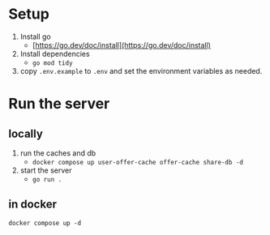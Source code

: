 
# Setup 
1. Install go
   - [https://go.dev/doc/install](https://go.dev/doc/install)
2. Install dependencies 
   - `go mod tidy`
3. copy `.env.example` to `.env` and set the environment variables as needed.

# Run the server 

## locally 
1. run the caches and db
    - `docker compose up user-offer-cache offer-cache share-db -d`
2. start the server
    - `go run .`

## in docker

`docker compose up -d`